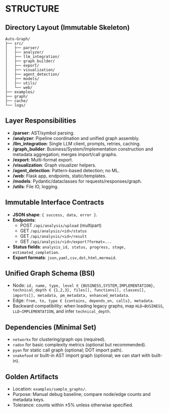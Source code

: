# STRUCTURE

## Directory Layout (Immutable Skeleton)
```
Auto-Graph/
├── src/
│   ├── parser/
│   ├── analyzer/
│   ├── llm_integration/
│   ├── graph_builder/
│   ├── export/
│   ├── visualization/
│   ├── agent_detection/
│   ├── models/
│   ├── utils/
│   └── web/
├── examples/
├── graph/
├── cache/
└── logs/
```

## Layer Responsibilities
- **/parser**: AST/symbol parsing.
- **/analyzer**: Pipeline coordination and unified graph assembly.
- **/llm_integration**: Single LLM client, prompts, retries, caching.
- **/graph_builder**: Business/System/Implementation construction and metadata aggregation; merges import/call graphs.
- **/export**: Multi-format export.
- **/visualization**: Graph visualizer helpers.
- **/agent_detection**: Pattern-based detection; no ML.
- **/web**: Flask app, endpoints, static/templates.
- **/models**: Pydantic/dataclasses for requests/responses/graph.
- **/utils**: File IO, logging.

## Immutable Interface Contracts
- **JSON shape**: `{ success, data, error }`.
- **Endpoints**:
  - POST `/api/analysis/upload` (multipart)
  - GET  `/api/analysis/<id>/status`
  - GET  `/api/analysis/<id>/result`
  - GET  `/api/analysis/<id>/export?format=...`
- **Status fields**: `analysis_id, status, progress, stage, estimated_completion`.
- **Export formats**: `json,yaml,csv,dot,html,mermaid`.

## Unified Graph Schema (BSI)
- Node: `id, name, type, level ∈ {BUSINESS,SYSTEM,IMPLEMENTATION}, technical_depth ∈ {1,2,3}, files[], functions[], classes[], imports[], metadata, pm_metadata, enhanced_metadata`.
- Edge: `from, to, type ∈ {contains, depends_on, calls}, metadata`.
- Backward compatibility: when loading legacy graphs, map `HLD→BUSINESS`, `LLD→IMPLEMENTATION`, and infer `technical_depth`.

## Dependencies (Minimal Set)
- `networkx` for clustering/graph ops (required).
- `radon` for basic complexity metrics (optional but recommended).
- `pyan` for static call graph (optional; DOT import path).
- `snakefood` or built-in AST import graph (optional; we can start with built-in).

## Golden Artifacts
- Location: `examples/sample_graphs/`.
- Purpose: Manual debug baseline; compare node/edge counts and metadata keys.
- Tolerance: counts within ±5% unless otherwise specified.

